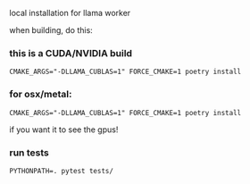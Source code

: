 local installation for llama worker

when building, do this:

### this is a CUDA/NVIDIA build
`CMAKE_ARGS="-DLLAMA_CUBLAS=1" FORCE_CMAKE=1 poetry install`


### for osx/metal:

`CMAKE_ARGS="-DLLAMA_CUBLAS=1" FORCE_CMAKE=1 poetry install`

if you want it to see the gpus!

### run tests
`PYTHONPATH=. pytest tests/`
